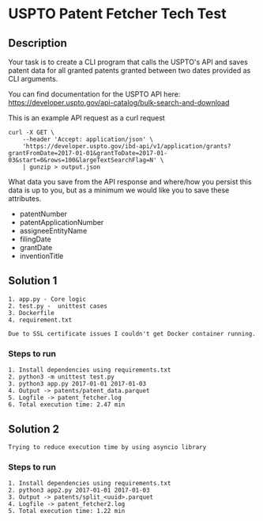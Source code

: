 # USPTO Patent Fetcher Tech Test

## Description

Your task is to create a CLI program that calls the USPTO's API and saves patent
data for all granted patents granted between two dates provided as CLI arguments.

You can find documentation for the USPTO API here:
https://developer.uspto.gov/api-catalog/bulk-search-and-download

This is an example API request as a curl request
```
curl -X GET \
    --header 'Accept: application/json' \
    'https://developer.uspto.gov/ibd-api/v1/application/grants?grantFromDate=2017-01-01&grantToDate=2017-01-03&start=0&rows=100&largeTextSearchFlag=N' \
    | gunzip > output.json
```

What data you save from the API response and where/how you persist this data is up to
you, but as a minimum we would like you to save these attributes.
- patentNumber
- patentApplicationNumber
- assigneeEntityName
- filingDate
- grantDate
- inventionTitle

## Solution 1
```
1. app.py - Core logic
2. test.py -  unittest cases
3. Dockerfile
4. requirement.txt
```

```
Due to SSL certificate issues I couldn't get Docker container running.
```

### Steps to run
```
1. Install dependencies using requirements.txt
2. python3 -m unittest test.py
3. python3 app.py 2017-01-01 2017-01-03
4. Output -> patents/patent_data.parquet
5. Logfile -> patent_fetcher.log
6. Total execution time: 2.47 min
```

## Solution 2
```
Trying to reduce execution time by using asyncio library
```
### Steps to run
```
1. Install dependencies using requirements.txt
2. python3 app2.py 2017-01-01 2017-01-03
3. Output -> patents/split_<uuid>.parquet
4. Logfile -> patent_fetcher2.log
5. Total execution time: 1.22 min
```

